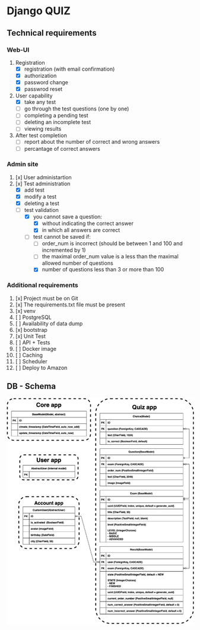 # Django QUIZ

## Technical requirements
### Web-UI
  1. Registration
      - [x] registration (with email confirmation)
      - [x] authorization
      - [x] password change
      - [x] passwrod reset

  2. User capability
      - [x] take any test
      - [ ] go through the test questions (one by one)
      - [ ] completing a pending test
      - [ ] deleting an incomplete test
      - [ ] viewing results

  3. After test completion
      - [ ] report about the number of correct and wrong answers
      - [ ] percantage of correct answers

### Admin site
  1. [x] User administartion
  2. [x] Test administration
      - [x] add test
      - [x] modify a test
      - [x] deleting a test
      - [ ] test validation
        - [x] you cannot save a question:
            - [x] without indicating the correct answer
            - [x] in which all answers are correct
        - [ ] test cannot be saved if:
            - [ ] order_num is incorrect (should be between 1 and 100 and incremented by 1)
            - [ ] the maximal order_num value is a less than the maximal allowed number of questions
            - [x] number of questions less than 3 or more than 100

### Additional requirements
1. [x] Project must be on Git
2. [x] The requirements.txt file must be present
3. [x] venv
4. [ ] PostgreSQL
5. [ ] Availability of data dump
6. [x] bootstrap
7. [x] Unit Test
8. [ ] API + Tests
9. [ ] Docker image
10. [ ] Caching
11. [ ] Scheduler
12. [ ] Deploy to Amazon

## DB - Schema
![db](db_schema.jpg)
